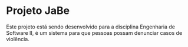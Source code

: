 # Projeto JaBe
Este projeto está sendo desenvolvido para a disciplina Engenharia de Software II, é um sistema para que pessoas possam denunciar casos de violência. 
